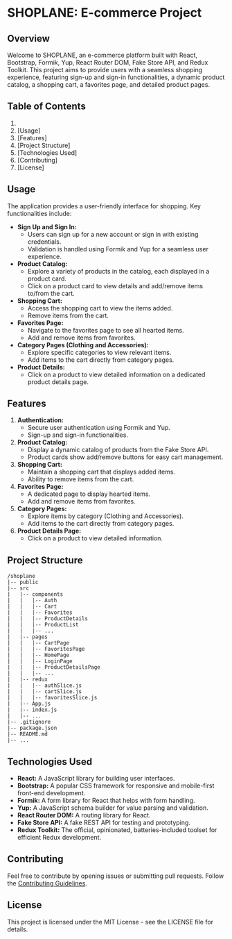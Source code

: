 # SHOPLANE: E-commerce Project
## Overview
Welcome to SHOPLANE, an e-commerce platform built with React, Bootstrap, Formik, Yup, React Router DOM, Fake Store API, and Redux Toolkit. This project aims to provide users with a seamless shopping experience, featuring sign-up and sign-in functionalities, a dynamic product catalog, a shopping cart, a favorites page, and detailed product pages.

## Table of Contents
1. 
2. [﻿Usage]
3. [﻿Features]
4. [﻿Project Structure]
5. [﻿Technologies Used]
6. [﻿Contributing]
7. [﻿License]
## Usage
The application provides a user-friendly interface for shopping. Key functionalities include:

- **Sign Up and Sign In:**
    - Users can sign up for a new account or sign in with existing credentials.
    - Validation is handled using Formik and Yup for a seamless user experience.
- **Product Catalog:**
    - Explore a variety of products in the catalog, each displayed in a product card.
    - Click on a product card to view details and add/remove items to/from the cart.
- **Shopping Cart:**
    - Access the shopping cart to view the items added.
    - Remove items from the cart.
- **Favorites Page:**
    - Navigate to the favorites page to see all hearted items.
    - Add and remove items from favorites.
- **Category Pages (Clothing and Accessories):**
    - Explore specific categories to view relevant items.
    - Add items to the cart directly from category pages.
- **Product Details:**
    - Click on a product to view detailed information on a dedicated product details page.
## Features
1. **Authentication:**
    - Secure user authentication using Formik and Yup.
    - Sign-up and sign-in functionalities.
2. **Product Catalog:**
    - Display a dynamic catalog of products from the Fake Store API.
    - Product cards show add/remove buttons for easy cart management.
3. **Shopping Cart:**
    - Maintain a shopping cart that displays added items.
    - Ability to remove items from the cart.
4. **Favorites Page:**
    - A dedicated page to display hearted items.
    - Add and remove items from favorites.
5. **Category Pages:**
    - Explore items by category (Clothing and Accessories).
    - Add items to the cart directly from category pages.
6. **Product Details Page:**
    - Click on a product to view detailed information.
## Project Structure
```
/shoplane
|-- public
|-- src
|   |-- components
|   |   |-- Auth
|   |   |-- Cart
|   |   |-- Favorites
|   |   |-- ProductDetails
|   |   |-- ProductList
|   |   |-- ...
|   |-- pages
|   |   |-- CartPage
|   |   |-- FavoritesPage
|   |   |-- HomePage
|   |   |-- LoginPage
|   |   |-- ProductDetailsPage
|   |   |-- ...
|   |-- redux
|   |   |-- authSlice.js
|   |   |-- cartSlice.js
|   |   |-- favoritesSlice.js
|   |-- App.js
|   |-- index.js
|   |-- ...
|-- .gitignore
|-- package.json
|-- README.md
|-- ...
```
## Technologies Used
- **React:** A JavaScript library for building user interfaces.
- **Bootstrap:** A popular CSS framework for responsive and mobile-first front-end development.
- **Formik:** A form library for React that helps with form handling.
- **Yup:** A JavaScript schema builder for value parsing and validation.
- **React Router DOM:** A routing library for React.
- **Fake Store API:** A fake REST API for testing and prototyping.
- **Redux Toolkit:** The official, opinionated, batteries-included toolset for efficient Redux development.
## Contributing
Feel free to contribute by opening issues or submitting pull requests. Follow the [﻿Contributing Guidelines](https://chat.openai.com/c/CONTRIBUTING.md).

## License
This project is licensed under the MIT License - see the LICENSE file for details.

